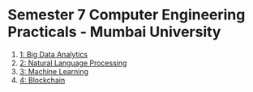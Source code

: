 # Semester 7 Computer Engineering Practicals - Mumbai University

1. [1: Big Data Analytics](https://github.com/JugalG/semester7/tree/main/BigDataAnalytics)
2. [2: Natural Language Processing](https://github.com/JugalG/semester7/tree/main/NLP_Codes)
3. [3: Machine Learning](#3)
4. [4: Blockchain](#4)
